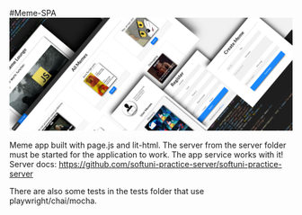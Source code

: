 #Meme-SPA
![image info](./images/meme.jpeg)

Meme app built with page.js and lit-html. The server from the server folder must be started for the application to work. The app service works with it! Server docs: https://github.com/softuni-practice-server/softuni-practice-server

There are also some tests in the tests folder that use playwright/chai/mocha.
